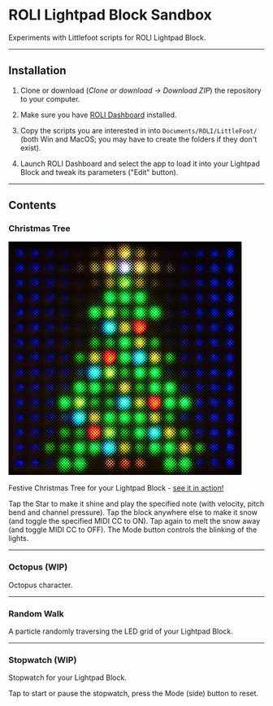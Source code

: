 # ROLI Lightpad Block Sandbox

Experiments with Littlefoot scripts for ROLI Lightpad Block.

---

## Installation

1. Clone or download (*Clone or download -> Download ZIP*) the repository to your computer.

2. Make sure you have [ROLI Dashboard](https://roli.com/products/software/blocks-dashboard) installed.

3. Copy the scripts you are interested in into `Documents/ROLI/LittleFoot/` (both Win and MacOS; you may have to create the folders if they don't exist).

4. Launch ROLI Dashboard and select the app to load it into your Lightpad Block and tweak its parameters ("Edit" button).

---

## Contents

### Christmas Tree

![Christmas Tree](Christmas%20Tree/screenshot01.png "Christmas Tree")

Festive Christmas Tree for your Lightpad Block - [see it in action!](https://www.instagram.com/p/BsG6yCYB9jI/)

Tap the Star to make it shine and play the specified note (with velocity, pitch bend and channel pressure).
Tap the block anywhere else to make it snow (and toggle the specified MIDI CC to ON).
Tap again to melt the snow away (and toggle MIDI CC to OFF).
The Mode button controls the blinking of the lights.

---

### Octopus (WIP)
Octopus character.

---

### Random Walk
A particle randomly traversing the LED grid of your Lightpad Block.

---

### Stopwatch (WIP)
Stopwatch for your Lightpad Block.

Tap to start or pause the stopwatch, press the Mode (side) button to reset.
